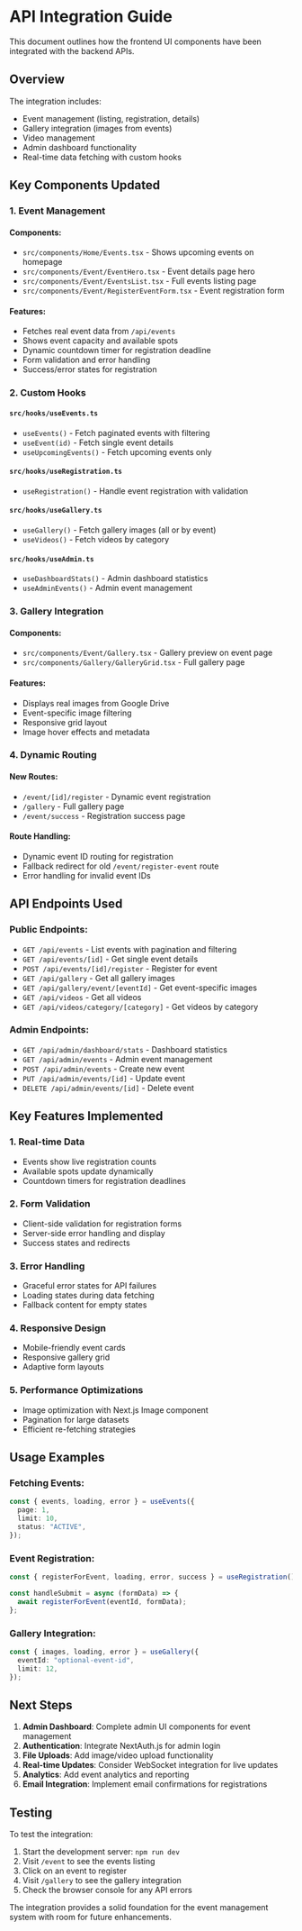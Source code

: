 # API Integration Guide

This document outlines how the frontend UI components have been integrated with the backend APIs.

## Overview

The integration includes:

- Event management (listing, registration, details)
- Gallery integration (images from events)
- Video management
- Admin dashboard functionality
- Real-time data fetching with custom hooks

## Key Components Updated

### 1. Event Management

#### Components:

- `src/components/Home/Events.tsx` - Shows upcoming events on homepage
- `src/components/Event/EventHero.tsx` - Event details page hero
- `src/components/Event/EventsList.tsx` - Full events listing page
- `src/components/Event/RegisterEventForm.tsx` - Event registration form

#### Features:

- Fetches real event data from `/api/events`
- Shows event capacity and available spots
- Dynamic countdown timer for registration deadline
- Form validation and error handling
- Success/error states for registration

### 2. Custom Hooks

#### `src/hooks/useEvents.ts`

- `useEvents()` - Fetch paginated events with filtering
- `useEvent(id)` - Fetch single event details
- `useUpcomingEvents()` - Fetch upcoming events only

#### `src/hooks/useRegistration.ts`

- `useRegistration()` - Handle event registration with validation

#### `src/hooks/useGallery.ts`

- `useGallery()` - Fetch gallery images (all or by event)
- `useVideos()` - Fetch videos by category

#### `src/hooks/useAdmin.ts`

- `useDashboardStats()` - Admin dashboard statistics
- `useAdminEvents()` - Admin event management

### 3. Gallery Integration

#### Components:

- `src/components/Event/Gallery.tsx` - Gallery preview on event page
- `src/components/Gallery/GalleryGrid.tsx` - Full gallery page

#### Features:

- Displays real images from Google Drive
- Event-specific image filtering
- Responsive grid layout
- Image hover effects and metadata

### 4. Dynamic Routing

#### New Routes:

- `/event/[id]/register` - Dynamic event registration
- `/gallery` - Full gallery page
- `/event/success` - Registration success page

#### Route Handling:

- Dynamic event ID routing for registration
- Fallback redirect for old `/event/register-event` route
- Error handling for invalid event IDs

## API Endpoints Used

### Public Endpoints:

- `GET /api/events` - List events with pagination and filtering
- `GET /api/events/[id]` - Get single event details
- `POST /api/events/[id]/register` - Register for event
- `GET /api/gallery` - Get all gallery images
- `GET /api/gallery/event/[eventId]` - Get event-specific images
- `GET /api/videos` - Get all videos
- `GET /api/videos/category/[category]` - Get videos by category

### Admin Endpoints:

- `GET /api/admin/dashboard/stats` - Dashboard statistics
- `GET /api/admin/events` - Admin event management
- `POST /api/admin/events` - Create new event
- `PUT /api/admin/events/[id]` - Update event
- `DELETE /api/admin/events/[id]` - Delete event

## Key Features Implemented

### 1. Real-time Data

- Events show live registration counts
- Available spots update dynamically
- Countdown timers for registration deadlines

### 2. Form Validation

- Client-side validation for registration forms
- Server-side error handling and display
- Success states and redirects

### 3. Error Handling

- Graceful error states for API failures
- Loading states during data fetching
- Fallback content for empty states

### 4. Responsive Design

- Mobile-friendly event cards
- Responsive gallery grid
- Adaptive form layouts

### 5. Performance Optimizations

- Image optimization with Next.js Image component
- Pagination for large datasets
- Efficient re-fetching strategies

## Usage Examples

### Fetching Events:

```typescript
const { events, loading, error } = useEvents({
  page: 1,
  limit: 10,
  status: "ACTIVE",
});
```

### Event Registration:

```typescript
const { registerForEvent, loading, error, success } = useRegistration();

const handleSubmit = async (formData) => {
  await registerForEvent(eventId, formData);
};
```

### Gallery Integration:

```typescript
const { images, loading, error } = useGallery({
  eventId: "optional-event-id",
  limit: 12,
});
```

## Next Steps

1. **Admin Dashboard**: Complete admin UI components for event management
2. **Authentication**: Integrate NextAuth.js for admin login
3. **File Uploads**: Add image/video upload functionality
4. **Real-time Updates**: Consider WebSocket integration for live updates
5. **Analytics**: Add event analytics and reporting
6. **Email Integration**: Implement email confirmations for registrations

## Testing

To test the integration:

1. Start the development server: `npm run dev`
2. Visit `/event` to see the events listing
3. Click on an event to register
4. Visit `/gallery` to see the gallery integration
5. Check the browser console for any API errors

The integration provides a solid foundation for the event management system with room for future enhancements.
